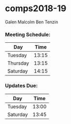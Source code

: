 # comps2018-19

Galen
Malcolm
Ben
Tenzin

### Meeting Schedule:
| Day | Time|
|-----|-----|
|Tuesday|13:15|
|Thursday| 13:15|
|Saturday| 14:15|

### Updates Due:
| Day | Time |
|----|----|
|Tuesday|13:00|
|Saturday|13:45|
